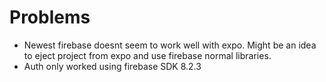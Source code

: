 # Problems

- Newest firebase doesnt seem to work well with expo. Might be an idea to eject project from expo and use firebase normal libraries.
- Auth only worked using firebase SDK 8.2.3